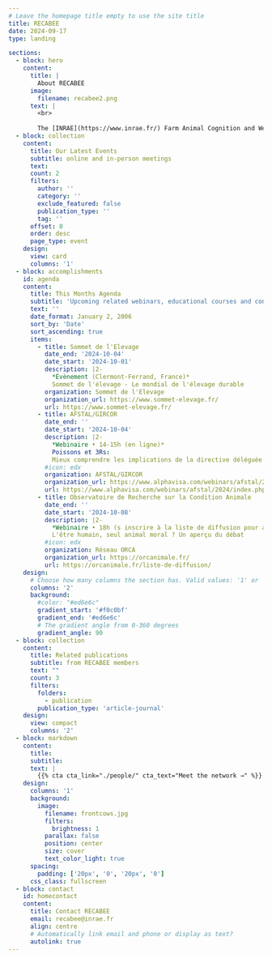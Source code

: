 ```yaml
---
# Leave the homepage title empty to use the site title
title: RECABEE
date: 2024-09-17
type: landing

sections:
  - block: hero
    content:
      title: |
        About RECABEE
      image:
        filename: recabee2.png
      text: |
        <br>
        
        The [INRAE](https://www.inrae.fr/) Farm Animal Cognition and Welfare network consists of the researchers, engineers, technicians and students of the [Departments PHASE](https://www.inrae.fr/departements/phase) and [GA](https://www.inrae.fr/departements/ga) who are interested in animal cognition, welfare and their interrelationship. Members of the network come from about 14 different research laboratories from all over France. They conduct research on a variety of farm animals including sheep, goats, cattle, horses, pigs, trout, poultry and insects. The main expectations of the network’s members are: 1) to think about the link between cognition and welfare; 2) to discuss the concepts and methods of both cognition and welfare research and; 3) to get to know better their colleagues conducting research in these areas.
  - block: collection
    content:
      title: Our Latest Events
      subtitle: online and in-person meetings
      text:
      count: 2
      filters:
        author: ''
        category: ''
        exclude_featured: false
        publication_type: ''
        tag: ''
      offset: 0
      order: desc
      page_type: event
    design:
      view: card
      columns: '1'
  - block: accomplishments
    id: agenda
    content:
      title: This Months Agenda
      subtitle: 'Upcoming related webinars, educational courses and conferences'
      text: ''
      date_format: January 2, 2006
      sort_by: 'Date'
      sort_ascending: true
      items:
        - title: Sommet de l'Elevage
          date_end: '2024-10-04'
          date_start: '2024-10-01'
          description: |2-
            *Évènement (Clermont-Ferrand, France)*  
            Sommet de l'élevage - Le mondial de l'élevage durable
          organization: Sommet de l'Elevage
          organization_url: https://www.sommet-elevage.fr/
          url: https://www.sommet-elevage.fr/
        - title: AFSTAL/GIRCOR
          date_end: ''
          date_start: '2024-10-04'
          description: |2-
            *Webinaire • 14-15h (en ligne)*  
            Poissons et 3Rs:  
            Mieux comprendre les implications de la directive déléguée (UE) 2024/1262 de la Commission Européenne du 13 mars 2024 (DL inscription 30/09).
          #icon: edx
          organization: AFSTAL/GIRCOR
          organization_url: https://www.alphavisa.com/webinars/afstal/2024/index.php
          url: https://www.alphavisa.com/webinars/afstal/2024/index.php
        - title: Observatoire de Recherche sur la Condition Animale
          date_end: ''
          date_start: '2024-10-08'
          description: |2-
            *Webinaire • 18h (s inscrire à la liste de diffusion pour avoir le lien)*  
            L'être humain, seul animal moral ? Un aperçu du débat
          #icon: edx
          organization: Réseau ORCA
          organization_url: https://orcanimale.fr/
          url: https://orcanimale.fr/liste-de-diffusion/
    design:
      # Choose how many columns the section has. Valid values: '1' or '2'.
      columns: '2'
      background:
        #color: "#ed6e6c" 
        gradient_start: '#f0c0bf'
        gradient_end: '#ed6e6c'
        # The gradient angle from 0-360 degrees
        gradient_angle: 90
  - block: collection
    content:
      title: Related publications
      subtitle: from RECABEE members
      text: ""
      count: 3
      filters:
        folders:
          - publication
        publication_type: 'article-journal'
    design:
      view: compact
      columns: '2'
  - block: markdown
    content:
      title:
      subtitle:
      text: |
        {{% cta cta_link="./people/" cta_text="Meet the network →" %}}
    design:
      columns: '1'
      background:
        image: 
          filename: frontcows.jpg
          filters:
            brightness: 1
          parallax: false
          position: center
          size: cover
          text_color_light: true
      spacing:
        padding: ['20px', '0', '20px', '0']
      css_class: fullscreen
  - block: contact
    id: homecontact
    content:
      title: Contact RECABEE
      email: recabee@inrae.fr
      align: centre
      # Automatically link email and phone or display as text?
      autolink: true
---
```

